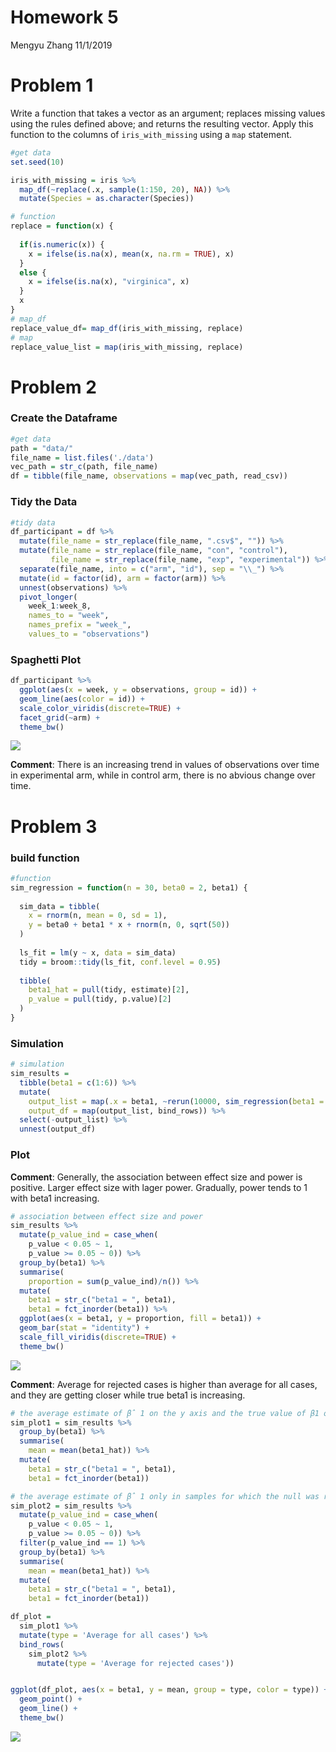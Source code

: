 Homework 5
================
Mengyu Zhang
11/1/2019

# Problem 1

Write a function that takes a vector as an argument; replaces missing
values using the rules defined above; and returns the resulting vector.
Apply this function to the columns of `iris_with_missing` using a `map`
statement.

``` r
#get data
set.seed(10)

iris_with_missing = iris %>% 
  map_df(~replace(.x, sample(1:150, 20), NA)) %>%
  mutate(Species = as.character(Species))
```

``` r
# function
replace = function(x) {
  
  if(is.numeric(x)) {
    x = ifelse(is.na(x), mean(x, na.rm = TRUE), x)
  }
  else {
    x = ifelse(is.na(x), "virginica", x)
  }
  x
}
# map_df
replace_value_df= map_df(iris_with_missing, replace)
# map
replace_value_list = map(iris_with_missing, replace)
```

# Problem 2

### Create the Dataframe

``` r
#get data
path = "data/"
file_name = list.files('./data')
vec_path = str_c(path, file_name)
df = tibble(file_name, observations = map(vec_path, read_csv))
```

### Tidy the Data

``` r
#tidy data
df_participant = df %>%
  mutate(file_name = str_replace(file_name, ".csv$", "")) %>% 
  mutate(file_name = str_replace(file_name, "con", "control"),
         file_name = str_replace(file_name, "exp", "experimental")) %>% 
  separate(file_name, into = c("arm", "id"), sep = "\\_") %>% 
  mutate(id = factor(id), arm = factor(arm)) %>% 
  unnest(observations) %>% 
  pivot_longer(
    week_1:week_8,
    names_to = "week",
    names_prefix = "week_",
    values_to = "observations")
```

### Spaghetti Plot

``` r
df_participant %>%
  ggplot(aes(x = week, y = observations, group = id)) + 
  geom_line(aes(color = id)) + 
  scale_color_viridis(discrete=TRUE) + 
  facet_grid(~arm) + 
  theme_bw()
```

![](p8105_hw5_mz2777_files/figure-gfm/unnamed-chunk-5-1.png)<!-- -->

**Comment**: There is an increasing trend in values of observations over
time in experimental arm, while in control arm, there is no abvious
change over time.

# Problem 3

### build function

``` r
#function
sim_regression = function(n = 30, beta0 = 2, beta1) {
  
  sim_data = tibble(
    x = rnorm(n, mean = 0, sd = 1),
    y = beta0 + beta1 * x + rnorm(n, 0, sqrt(50))
  )
  
  ls_fit = lm(y ~ x, data = sim_data)
  tidy = broom::tidy(ls_fit, conf.level = 0.95)
  
  tibble(
    beta1_hat = pull(tidy, estimate)[2],
    p_value = pull(tidy, p.value)[2]
  )
}
```

### Simulation

``` r
# simulation
sim_results = 
  tibble(beta1 = c(1:6)) %>% 
  mutate(
    output_list = map(.x = beta1, ~rerun(10000, sim_regression(beta1 = .x))),
    output_df = map(output_list, bind_rows)) %>% 
  select(-output_list) %>% 
  unnest(output_df)
```

### Plot

**Comment**: Generally, the association between effect size and power is
positive. Larger effect size with lager power. Gradually, power tends to
1 with beta1 increasing.

``` r
# association between effect size and power
sim_results %>% 
  mutate(p_value_ind = case_when(
    p_value < 0.05 ~ 1,
    p_value >= 0.05 ~ 0)) %>%   
  group_by(beta1) %>% 
  summarise(
    proportion = sum(p_value_ind)/n()) %>% 
  mutate(
    beta1 = str_c("beta1 = ", beta1),
    beta1 = fct_inorder(beta1)) %>% 
  ggplot(aes(x = beta1, y = proportion, fill = beta1)) + 
  geom_bar(stat = "identity") +
  scale_fill_viridis(discrete=TRUE) +
  theme_bw()
```

![](p8105_hw5_mz2777_files/figure-gfm/unnamed-chunk-8-1.png)<!-- -->

**Comment**: Average for rejected cases is higher than average for all
cases, and they are getting closer while true beta1 is
increasing.

``` r
# the average estimate of β̂ 1 on the y axis and the true value of β1 on the x axis
sim_plot1 = sim_results %>% 
  group_by(beta1) %>% 
  summarise(
    mean = mean(beta1_hat)) %>% 
  mutate(
    beta1 = str_c("beta1 = ", beta1),
    beta1 = fct_inorder(beta1))

# the average estimate of β̂ 1 only in samples for which the null was rejected on the y axis and the true value of β1 on the x axis
sim_plot2 = sim_results %>% 
  mutate(p_value_ind = case_when(
    p_value < 0.05 ~ 1,
    p_value >= 0.05 ~ 0)) %>%
  filter(p_value_ind == 1) %>% 
  group_by(beta1) %>% 
  summarise(
    mean = mean(beta1_hat)) %>% 
  mutate(
    beta1 = str_c("beta1 = ", beta1),
    beta1 = fct_inorder(beta1))

df_plot = 
  sim_plot1 %>%
  mutate(type = 'Average for all cases') %>%
  bind_rows(
    sim_plot2 %>%
      mutate(type = 'Average for rejected cases'))


ggplot(df_plot, aes(x = beta1, y = mean, group = type, color = type)) + 
  geom_point() +
  geom_line() +
  theme_bw()
```

![](p8105_hw5_mz2777_files/figure-gfm/unnamed-chunk-9-1.png)<!-- -->
